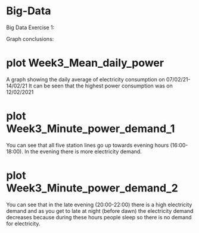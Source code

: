# Big-Data
Big Data Exercise 1:

Graph conclusions:

# plot Week3_Mean_daily_power 

A graph showing the daily average of electricity consumption on 07/02/21-14/02/21
It can be seen that the highest power consumption was on 12/02/2021

# plot Week3_Minute_power_demand_1 

You can see that all five station lines go up towards evening hours (16:00-18:00). In the evening there is more electricity demand.

# plot Week3_Minute_power_demand_2 

You can see that in the late evening (20:00-22:00) there is a high electricity demand and as you get to late at night (before dawn) the electricity demand decreases because during these hours people sleep so there is no demand for electricity.


